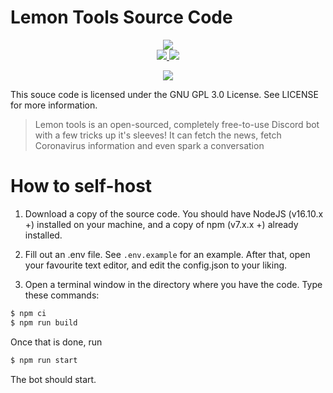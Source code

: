 # Lemon Tools Source Code

<p align="center">
  <img src="https://i.imgur.com/x8CCQmk.png" />
  <br />
  <a href="https://github.com/CoolJim/lemontools/actions/workflows/node.js.yml">
    <img src="https://github.com/CoolJim/lemontools/actions/workflows/node.js.yml/badge.svg" />
  </a>
    <a href="https://github.com/CoolJim/lemontools/actions/workflows/codeql-analysis.yml">
    <img src="https://github.com/CoolJim/lemontools/actions/workflows/codeql-analysis.yml/badge.svg" />
  </a>
</p>

<p align="center">
<a href="https://top.gg/bot/896309687136436234">
  <img src="https://top.gg/api/widget/896309687136436234.svg" />
  </a>
  </p>

This souce code is licensed under the GNU GPL 3.0 License. See LICENSE for more information.

> Lemon tools is an open-sourced, completely free-to-use Discord bot with a few tricks up it's sleeves! It can fetch the news, fetch Coronavirus information and even spark a conversation

# How to self-host

1. Download a copy of the source code. You should have NodeJS (v16.10.x +) installed on your machine, and a copy of npm (v7.x.x +) already installed.

2. Fill out an .env file. See `.env.example` for an example. After that, open your favourite text editor, and edit the config.json to your liking.

3. Open a terminal window in the directory where you have the code. Type these commands:

```bash
$ npm ci
$ npm run build
```

Once that is done, run

```bash
$ npm run start
```

The bot should start.
